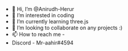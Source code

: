- 👋 Hi, I’m @Anirudh-Herur
- 👀 I’m interested in coding
- 🌱 I’m currently learning three.js
- 💞️ I’m looking to collaborate on any projects :)
- 📫 How to reach me -
- Discord - Mr-aahir#4594

<!---
Anirudh-Herur/Anirudh-Herur is a ✨ special ✨ repository because its `README.md` (this file) appears on your GitHub profile.
You can click the Preview link to take a look at your changes.
--->
